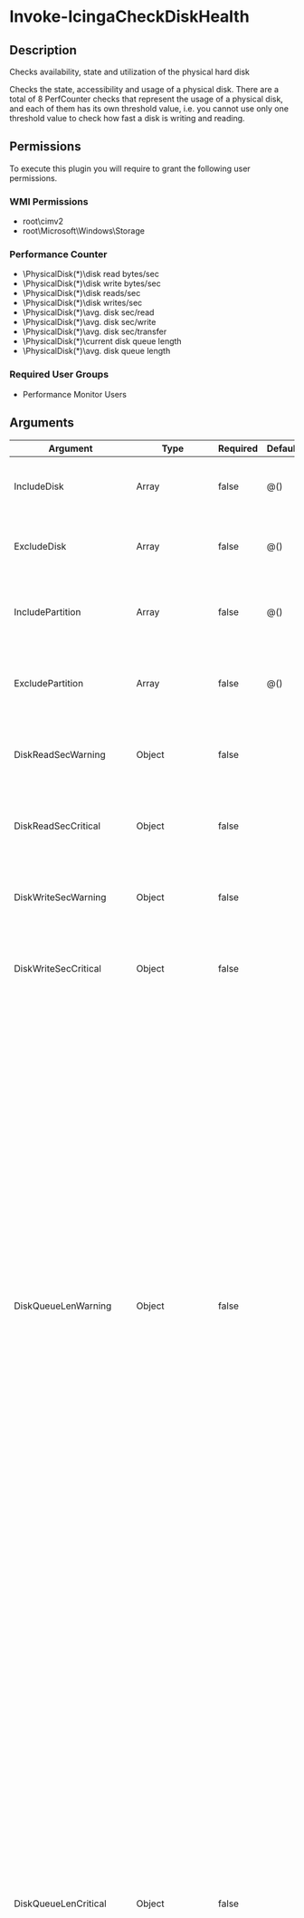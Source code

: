 
# Invoke-IcingaCheckDiskHealth

## Description

Checks availability, state and utilization of the physical hard disk

Checks the state, accessibility and usage of a physical disk. There are a total
of 8 PerfCounter checks that represent the usage of a physical disk, and each of
them has its own threshold value, i.e. you cannot use only one threshold value to check
how fast a disk is writing and reading.

## Permissions

To execute this plugin you will require to grant the following user permissions.

### WMI Permissions

* root\cimv2
* root\Microsoft\Windows\Storage

### Performance Counter

* \PhysicalDisk(*)\disk read bytes/sec
* \PhysicalDisk(*)\disk write bytes/sec
* \PhysicalDisk(*)\disk reads/sec
* \PhysicalDisk(*)\disk writes/sec
* \PhysicalDisk(*)\avg. disk sec/read
* \PhysicalDisk(*)\avg. disk sec/write
* \PhysicalDisk(*)\avg. disk sec/transfer
* \PhysicalDisk(*)\current disk queue length
* \PhysicalDisk(*)\avg. disk queue length

### Required User Groups

* Performance Monitor Users

## Arguments

| Argument | Type | Required | Default | Description |
| ---      | ---  | ---      | ---     | ---         |
| IncludeDisk | Array | false | @() | Specify the index id of disks you want to include for checks. Example 0, 1 |
| ExcludeDisk | Array | false | @() | Specify the index id of disks you want to exclude from checks. Example 0, 1 |
| IncludePartition | Array | false | @() | Specify the partition drive letters for disks to include for checks. Example C:, D: |
| ExcludePartition | Array | false | @() | Specify the partition drive letters for disks to exclude from checks. Example C:, D: |
| DiskReadSecWarning | Object | false |  | Warning threshold for disk Reads/sec is the rate of read operations on the disk. |
| DiskReadSecCritical | Object | false |  | Critical threshold for disk Reads/sec is the rate of read operations on the disk. |
| DiskWriteSecWarning | Object | false |  | Warning threshold for disk Writes/sec is the rate of write operations on the disk. |
| DiskWriteSecCritical | Object | false |  | Critical threshold for disk Writes/sec is the rate of write operations on the disk. |
| DiskQueueLenWarning | Object | false |  | Warning threshold for current Disk Queue Length is the number of requests outstanding on the disk at the time the performance data is collected. It also includes requests in service at the time of the collection. This is a instantaneous snapshot, not an average over the time interval. Multi-spindle disk devices can have multiple requests that are active at one time, but other concurrent requests are awaiting service. This counter might reflect a transitory high or low queue length, but if there is a sustained load on the disk drive, it is likely that this will be consistently high. Requests experience delays proportional to the length of this queue minus the number of spindles on the disks. For good performance, this difference should average less than two. |
| DiskQueueLenCritical | Object | false |  | Critical threshold for current Disk Queue Length is the number of requests outstanding on the disk at the time the performance data is collected. It also includes requests in service at the time of the collection. This is a instantaneous snapshot, not an average over the time interval. Multi-spindle disk devices can have multiple requests that are active at one time, but other concurrent requests are awaiting service. This counter might reflect a transitory high or low queue length, but if there is a sustained load on the disk drive, it is likely that this will be consistently high. Requests experience delays proportional to the length of this queue minus the number of spindles on the disks. For good performance, this difference should average less than two. |
| DiskQueueAvgLenWarning | Object | false |  | Warning threshold for Avg. Disk Queue Length is the average number of both read and write requests that were queued for the selected disk during the sample interval. |
| DiskQueueAvgLenCritical | Object | false |  | Critical threshold for Avg. Disk Queue Length is the average number of both read and write requests that were queued for the selected disk during the sample interval. |
| DiskReadByteSecWarning | Object | false |  | Warning threshold for disk Read Bytes/sec is the rate at which bytes are transferred from the disk during read operations. |
| DiskReadByteSecCritical | Object | false |  | Critical threshold for disk Read Bytes/sec is the rate at which bytes are transferred from the disk during read operations. |
| DiskWriteByteSecWarning | Object | false |  | Warning threshold for disk Write Bytes/sec is rate at which bytes are transferred to the disk during write operations. |
| DiskWriteByteSecCritical | Object | false |  | Critical threshold for disk Write Bytes/sec is rate at which bytes are transferred to the disk during write operations. |
| DiskAvgTransSecWarning | Object | false |  | Warning threshold for avg. Disk sec/Transfer is the time, in seconds, of the average disk transfer. If the threshold values are not in seconds, please enter a unit such as (ms, s, m, h, ...) |
| DiskAvgTransSecCritical | Object | false |  | Critical threshold for avg. Disk sec/Transfer is the time, in seconds, of the average disk transfer. If the threshold values are not in seconds, please enter a unit such as (ms, s, m, h, ...) |
| DiskAvgReadSecWarning | Object | false |  | Warning threshold for avg. Disk sec/Read is the average time, in seconds, of a read of data from the disk. If the threshold values are not in seconds, please enter a unit such as (ms, s, m, h, ...) |
| DiskAvgReadSecCritical | Object | false |  | Critical threshold for avg. Disk sec/Read is the average time, in seconds, of a read of data from the disk. If the threshold values are not in seconds, please enter a unit such as (ms, s, m, h, ...) |
| DiskAvgWriteSecWarning | Object | false |  | Warning threshold for Avg. Disk sec/Write is the average time, in seconds, of a write of data to the disk. If the threshold values are not in seconds, please enter a unit such as (ms, s, m, h, ...) |
| DiskAvgWriteSecCritical | Object | false |  | Critical threshold for Avg. Disk sec/Write is the average time, in seconds, of a write of data to the disk. If the threshold values are not in seconds, please enter a unit such as (ms, s, m, h, ...) |
| IgnoreOfflineDisks | SwitchParameter | false | False | Ignores any disk which is having the state `Offline` and returns `Ok` instead of `Warning` for this specific state |
| IgnoreReadOnlyDisks | SwitchParameter | false | False | Ignores any disk which is having the state `Read Only` and returns `Ok` instead of `Warning` for this specific state |
| CheckLogicalOnly | SwitchParameter | false | False | Set this to include only disks that have drive letters like C:, D:, ..., assigned to them. Can be combined with include/exclude filters |
| NoPerfData | SwitchParameter | false | False |  |
| Verbosity | Int32 | false | 0 | Changes the behavior of the plugin output which check states are printed: 0 (default): Only service checks/packages with state not OK will be printed 1: Only services with not OK will be printed including OK checks of affected check packages including Package config 2: Everything will be printed regardless of the check state 3: Identical to Verbose 2, but prints in addition the check package configuration e.g (All must be [OK]) |
| ThresholdInterval | Object |  |  | Change the value your defined threshold checks against from the current value to a collected time threshold of the Icinga for Windows daemon, as described [here](https://icinga.com/docs/icinga-for-windows/latest/doc/service/10-Register-Service-Checks/). An example for this argument would be 1m or 15m which will use the average of 1m or 15m for monitoring. |

## Examples

### Example Command 1

```powershell
Invoke-IcingaCheckDiskHealth  -DiskReadSecWarning 0 -DiskReadSecCritical 1 -DiskAvgTransSecWarning 5s -DiskAvgTransSecCritical 10s -DiskReadByteSecWarning 3000 -DiskReadByteSecCritical 5000 -Verbosity 2
```

### Example Output 1

```powershell
[OK] Check package "Physical Disk Package" (Match All)\_ [OK] Check package "Disk #_Total" (Match All) \_ [OK] _Total avg. disk queue length: 0.001748% \_ [OK] _Total avg. disk sec/read: 0s \_ [OK] _Total avg. disk sec/transfer: 0.000315s \_ [OK] _Total avg. disk sec/write: 0.000315s \_ [OK] _Total disk read bytes/sec: 0B \_ [OK] _Total disk reads/sec: 0 \_ [OK] _Total disk write bytes/sec: 125800.7B \_ [OK] _Total disk writes/sec: 5.025574\_ [OK] Check package "Disk #0" (Match All) \_ [OK] F: C: avg. disk queue length: 0.001751% \_ [OK] F: C: avg. disk sec/read: 0s \_ [OK] F: C: avg. disk sec/transfer: 0.000315s \_ [OK] F: C: avg. disk sec/write: 0.000315s \_ [OK] F: C: current disk queue length: 0 \_ [OK] F: C: disk read bytes/sec: 0B \_ [OK] F: C: disk reads/sec: 0 \_ [OK] F: C: disk write bytes/sec: 125814.7B \_ [OK] F: C: disk writes/sec: 5.018281 \_ [OK] F: C: Is Offline: False \_ [OK] F: C: Is ReadOnly: False \_ [OK] F: C: Operational Status: OK \_ [OK] F: C: Status: OK| 'f_c_avg_disk_sectransfer'=0.000315s;5;10 'f_c_disk_write_bytessec'=125814.7B;; 'f_c_avg_disk_secwrite'=0.000315s;; 'f_c_disk_read_bytessec'=0B;3000;5000 'f_c_avg_disk_secread'=0s;; 'f_c_disk_readssec'=0;0;1 'f_c_avg_disk_queue_length'=0.001751%;;;0;100 'f_c_current_disk_queue_length'=0;; 'f_c_disk_writessec'=5.018281;; '_total_disk_readssec'=0;0;1 '_total_disk_write_bytessec'=125800.7B;; '_total_avg_disk_sectransfer'=0.000315s;5;10 '_total_disk_read_bytessec'=0B;3000;5000 '_total_avg_disk_queue_length'=0.001748%;;;0;100 '_total_avg_disk_secread'=0s;; '_total_disk_writessec'=5.025574;; '_total_current_disk_queue_length'=0;; '_total_avg_disk_secwrite'=0.000315s;;0
```
